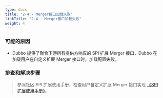 ```yaml
---
type: docs
title: "2-4 - Merger接口加载失败"
linkTitle: "2-4 - Merger接口加载失败"
weight: 4
---
```


### 可能的原因

* Dubbo 提供了聚合下游所有提供方响应的 SPI 扩展 Merger 接口，Dubbo 在加载用户在自定义扩展 Merger 接口时，加载配置失败。

### 排查和解决步骤
> 参照社区 SPI 扩展使用手册，检查用户自定义扩展 Merger 接口实现 [《SPI 扩展使用手册》](/zh-cn/docs3-v2/java-sdk/reference-manual/spi/)。



